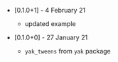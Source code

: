 * [0.1.0+1] - 4 February 21
  - updated example

* [0.1.0+0] - 27 January 21
  - `yak_tweens` from `yak` package
